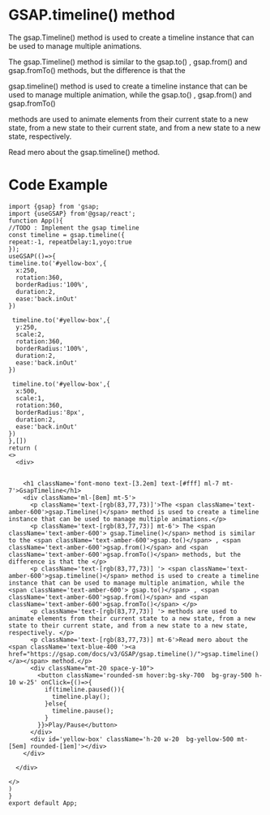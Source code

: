 # GSAP.timeline() method

The gsap.Timeline() method is used to create a timeline instance that can be used to manage multiple animations.

The gsap.Timeline() method is similar to the gsap.to() , gsap.from() and gsap.fromTo() methods, but the difference is that the

gsap.timeline() method is used to create a timeline instance that can be used to manage multiple animation, while the gsap.to() , gsap.from() and gsap.fromTo()

methods are used to animate elements from their current state to a new state, from a new state to their current state, and from a new state to a new state, respectively.

Read mero about the gsap.timeline() method.

<h1>Code Example</h1>




    import {gsap} from 'gsap;
    import {useGSAP} from'@gsap/react';
    function App(){
    //TODO : Implement the gsap timeline
    const timeline = gsap.timeline({
    repeat:-1, repeatDelay:1,yoyo:true
    });
    useGSAP(()=>{
    timeline.to('#yellow-box',{
      x:250,
      rotation:360,
      borderRadius:'100%',
      duration:2,
      ease:'back.inOut'
    })

     timeline.to('#yellow-box',{
      y:250,
      scale:2,
      rotation:360,
      borderRadius:'100%',
      duration:2,
      ease:'back.inOut'
    })

     timeline.to('#yellow-box',{
      x:500,
      scale:1,
      rotation:360,
      borderRadius:'8px',
      duration:2,
      ease:'back.inOut'
    })
    },[])
    return (
    <>
      <div>

       
        <h1 className='font-mono text-[3.2em] text-[#fff] ml-7 mt-7'>GsapTimeline</h1>
        <div className='ml-[8em] mt-5'>
          <p className='text-[rgb(83,77,73)]'>The <span className='text-amber-600'>gsap.Timeline()</span> method is used to create a timeline instance that can be used to manage multiple animations.</p>
          <p className='text-[rgb(83,77,73)] mt-6'> The <span className='text-amber-600'> gsap.Timeline()</span> method is similar to the <span className='text-amber-600'>gsap.to()</span> , <span className='text-amber-600'>gsap.from()</span> and <span className='text-amber-600'>gsap.fromTo()</span> methods, but the difference is that the </p>
          <p className='text-[rgb(83,77,73)] '> <span className='text-amber-600'>gsap.timeline()</span> method is used to create a timeline instance that can be used to manage multiple animation, while the <span className='text-amber-600'> gsap.to()</span> , <span className='text-amber-600'>gsap.from()</span> and <span className='text-amber-600'>gsap.fromTo()</span> </p>
          <p className='text-[rgb(83,77,73)] '> methods are used to animate elements from their current state to a new state, from a new state to their current state, and from a new state to a new state, respectively. </p>
          <p className='text-[rgb(83,77,73)] mt-6'>Read mero about the <span className='text-blue-400 '><a href="https://gsap.com/docs/v3/GSAP/gsap.timeline()/">gsap.timeline()</a></span> method.</p>
          <div className="mt-20 space-y-10">
            <button className='rounded-sm hover:bg-sky-700  bg-gray-500 h-10 w-25' onClick={()=>{
              if(timeline.paused()){
                timeline.play();
              }else{
                timeline.pause();
              }
            }}>Play/Pause</button>
          </div>
          <div id='yellow-box' className='h-20 w-20  bg-yellow-500 mt-[5em] rounded-[1em]'></div>
        </div>

      </div>
    
    </>
    )
    }
    export default App;
    


